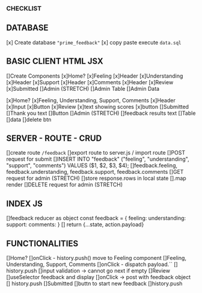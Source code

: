 ### CHECKLIST ###

## DATABASE
[x] Create database `"prime_feedback"`
[x] copy paste execute `data.sql`

## BASIC CLIENT HTML JSX
[]Create Components
    [x]Home?
    [x]Feeling
        [x]Header
    [x]Understanding
        [x]Header
    [x]Support
        [x]Header
    [x]Comments
        [x]Header
    [x]Review
    [x]Submitted
    []Admin (STRETCH)
        []Admin Table
            []Admin Data

[x]Home?
[x]Feeling, Understanding, Support, Comments
    [x]Header
    [x]Input
    [x]Button
[x]Review
    [x]text showing scores
    [x]button
[]Submitted
    []Thank you text
    []Button
[]Admin (STRETCH)
    []feedback results text
    []Table
        []data
        []delete btn


## SERVER - ROUTE - CRUD
[]create route `/feedback`
[]export route to server.js / import route
[]POST request for submit
    []INSERT INTO "feedback" ("feeling", "understanding", "support", "comments")
    VALUES ($1, $2, $3, $4);
    []feedback.feeling, 
        feedback.understanding, 
        feedback.support, 
        feedback.comments
[]GET request for admin (STRETCH)
    []store response.rows in local state
    [].map render
[]DELETE request for admin (STRETCH)

## INDEX JS
[]feedback reducer as object
    const feedback = {
        feeling:
        understanding:
        support:
        comments:
    }
[] return {...state, action.payload}

## FUNCTIONALITIES
[]Home?
    []onClick - history.push() move to Feeling component
[]Feeling, Understanding, Support, Comments
    []onClick - dispatch payload.``
    [] history.push
    []input validation -> cannot go next if empty
[]Review
    []useSelector feedback and display
    []onClick -> post with feedback object
    [] history.push
[]Submitted
    []buttn to start new feedback
    []history.push